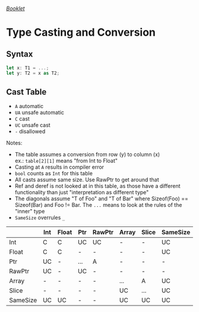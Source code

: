 ###### [Booklet](README.md)
# Type Casting and Conversion

## Syntax
```rust
let x: T1 = ...;
let y: T2 = x as T2;
```

## Cast Table
- `A` automatic
- `UA` unsafe automatic
- `C` cast
- `UC` unsafe cast
- `-` disallowed

Notes: 
- The table assumes a conversion from row (y) to column (x) <br>
ex.: `table[2][1]` means "from Int to Float"
- Casting at `A` results in compiler error
- `bool` counts as `Int` for this table
- All casts assume same size. Use RawPtr to get around that
- Ref and deref is not looked at in this table, as those have a different functionality than just "interpretation as different type"
- The diagonals assume "T of Foo" and "T of Bar" where Sizeof(Foo) == Sizeof(Bar) and Foo != Bar.
The `...` means to look at the rules of the "inner" type
- `SameSize` overrules `_`

|          | Int | Float | Ptr | RawPtr | Array | Slice | SameSize |
|----------|-----|-------|-----|--------|-------|-------|----------|
| Int      | C   | C     | UC  | UC     | -     | -     | UC       |
| Float    | C   | C     | -   | -      | -     | -     | UC       |
| Ptr      | UC  | -     | ... | A      | -     | -     | -        |
| RawPtr   | UC  | -     | UC  | -      | -     | -     | -        |
| Array    | -   | -     | -   | -      | ...   | A     | UC       |
| Slice    | -   | -     | -   | -      | UC    | ...   | UC       |
| SameSize | UC  | UC    | -   | -      | UC    | UC    | UC       |

